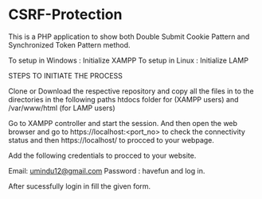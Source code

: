 # CSRF-Protection

This is a PHP application to show both Double Submit Cookie Pattern and Synchronized Token Pattern method.

To setup in Windows : Initialize XAMPP 
To setup in Linux : Initialize LAMP

STEPS TO INITIATE THE PROCESS

Clone or Download the respective repository and copy all the files in to the directories in the following paths
  htdocs folder for (XAMPP users) and /var/www/html (for LAMP users)
 
 Go to XAMPP controller and start the session.
 And then open the web browser and go to https://localhost:<port_no> to check the connectivity status and then 
 https://localhost/<foldername> to procced to your webpage.
  
  Add the following credentials to procced to your website.
  
 Email: umindu12@gmail.com
 Password : havefun 
                  and log in.
 
 After sucessfully login in fill the given form.

